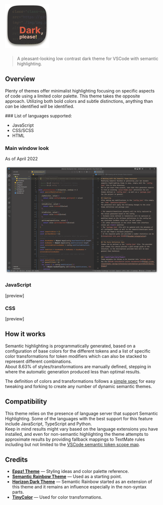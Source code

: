 <!-- ![wip](https://img.shields.io/badge/-work%20in%20progress-red) -->
<!-- # Dark, please! -->

# ![icon](assets/dark-please-logo.png)

> A pleasant-looking low contrast dark theme for VSCode with semantic highlighting.

## Overview

Plenty of themes offer minimalist highlighting focusing on specific aspects of code using a limited color palette. This theme takes the opposite approach.
Utilizing both bold colors and subtle distinctions, anything than _can_ be identified _will_ be identified.

### List of languages supported:

- JavaScript
- CSS/SCSS
- HTML

### **Main window look**

As of April 2022

![Main window look](assets/main-window_current-state.png)

### JavaScript

[preview]

### CSS

[preview]

## How it works

Semantic highlighting is programmatically generated, based on a configuration of base colors for the different tokens and a list of specific color transformations for token modifiers which can also be stacked to represent different combinations.  
About 8.63% of styles/transformations are manually defined, stepping in where the automatic generation produced less than optimal results.

The definition of colors and transformations follows a [simple spec](https://github.com/Thertzlor/semantic-rainbow/tree/main/generator#user-content-working-with-the-semantic-theme-generator) for easy tweaking and forking to create any number of dynamic semantic themes.

## Compatibility

This theme relies on the presence of language server that support Semantic Highlighting. Some of the languages with the best support for this feature include JavaScript, TypeScript and Python.  
Keep in mind results might vary based on the language extensions you have installed, and even for non-semantic highlighting the theme attempts to approximate results by providing fallback mappings to TextMate rules including but not limited to the [VSCode semantic token scope map](https://code.visualstudio.com/api/language-extensions/semantic-highlight-guide#semantic-token-scope-map).

<!-- ## Installation -->

<!-- Install from VSCode or via the [Visual Studio Code Marketplace](https://marketplace.visualstudio.com/items?itemName=<...>). -->

## Credits

- [**Eppz! Theme**](https://github.com/Geri-Borbas/VSCode.Extension.eppz_Code) — Styling ideas and color palette reference.
- [**Semantic Rainbow Theme**](https://github.com/Thertzlor/semantic-rainbow/) — Used as a starting point.
- [**Horizon Dark Theme**](https://horizontheme.netlify.app/) — Semantic Rainbow started as an extension of this theme and it remains an influence especially in the non-syntax parts.
- [**TinyColor**](https://github.com/bgrins/TinyColor) — Used for color transformations.
